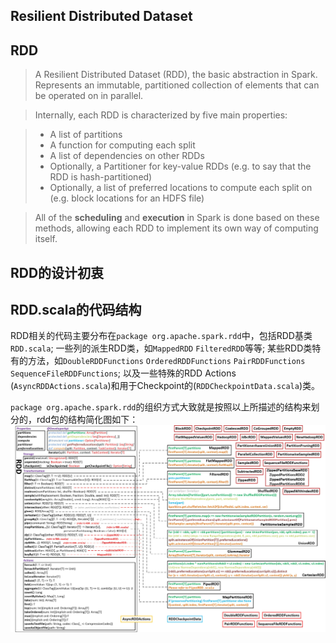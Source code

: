 Resilient Distributed Dataset
-----------------------------

## RDD

> A Resilient Distributed Dataset (RDD), the basic abstraction in Spark. Represents an immutable, partitioned collection of elements that can be operated on in parallel.

> Internally, each RDD is characterized by five main properties:

>- A list of partitions
>- A function for computing each split
>- A list of dependencies on other RDDs
>- Optionally, a Partitioner for key-value RDDs (e.g. to say that the RDD is hash-partitioned)
>- Optionally, a list of preferred locations to compute each split on (e.g. block locations for an HDFS file)

> All of the **scheduling** and **execution** in Spark is done based on these methods, allowing each RDD to implement its own way of computing itself.

## RDD的设计初衷

## RDD.scala的代码结构
RDD相关的代码主要分布在`package org.apache.spark.rdd`中，包括RDD基类`RDD.scala`; 一些列的派生RDD类，如`MappedRDD` `FilteredRDD`等等; 某些RDD类特有的方法，如`DoubleRDDFunctions` `OrderedRDDFunctions` `PairRDDFunctions` `SequenceFileRDDFunctions`; 以及一些特殊的RDD Actions (`AsyncRDDActions.scala`)和用于Checkpoint的(`RDDCheckpointData.scala`)类。

`package org.apache.spark.rdd`的组织方式大致就是按照以上所描述的结构来划分的，rdd包的结构简化图如下：
![package org.apache.spark.rdd](./img/RDD.jpg)


